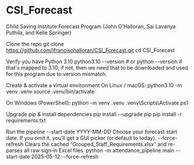 # CSI_Forecast
Child Saving Institute Forecast Program (John O'Halloran, Sai Lavanya Puthila, and Kelle Springer)

Clone the repo
git clone https://github.com/jfrancisohalloran/CSI_Forecast.git
cd CSI_Forecast

Verify you have Python 3.10
python3.10 --version   # or python --version if that's mapped to 3.10; if not, then we need that to be downloaded and used for this program due to version mismatch. 

Create & activate a virtual environment
On Linux / macOS:
python3.10 -m venv .venv
source .venv/bin/activate

On Windows (PowerShell):
python -m venv .venv
.venv\Scripts\Activate.ps1

Upgrade pip & install dependencies
pip install --upgrade pip
pip install -r requirements.txt

Run the pipeline
--start-date YYYY-MM-DD   Choose your forecast start date.
If you omit it, you’ll get a GUI picker (or default to today).
--force-refresh           Clears the cached “Grouped_Staff_Requirements.xlsx”
and re-parses all raw sign‑in Excel files.
python -m attendance_pipeline.main --start-date 2025-05-12 --force-refresh
